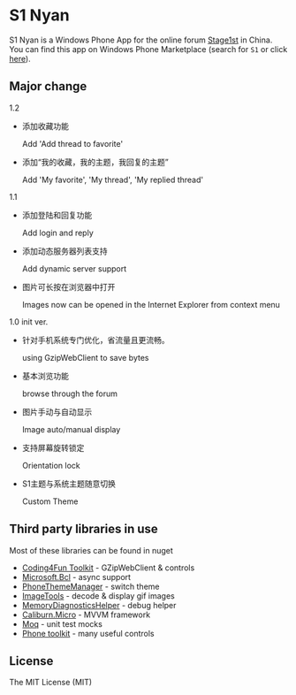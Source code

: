 ﻿# S1 Nyan

S1 Nyan is a Windows Phone App for the online forum [Stage1st](http://bbs.saraba1st.com/2b) in China. You can find this app on Windows Phone Marketplace (search for `S1` or click [here](http://www.windowsphone.com/s?appid=61790166-792c-493b-bcc2-a2f1506292f5)).

## Major change

1.2

* 添加收藏功能
	
	Add 'Add thread to favorite'

* 添加“我的收藏，我的主题，我回复的主题”

	Add 'My favorite', 'My thread', 'My replied thread'

1.1

* 添加登陆和回复功能

    Add login and reply

* 添加动态服务器列表支持

    Add dynamic server support

* 图片可长按在浏览器中打开

    Images now can be opened in the Internet Explorer from context menu


1.0 init ver.

* 针对手机系统专门优化，省流量且更流畅。

    using GzipWebClient to save bytes

* 基本浏览功能

    browse through the forum

* 图片手动与自动显示

    Image auto/manual display

* 支持屏幕旋转锁定

    Orientation lock

* S1主题与系统主题随意切换

    Custom Theme

## Third party libraries in use

Most of these libraries can be found in nuget

* [Coding4Fun Toolkit](http://coding4fun.codeplex.com/) - GZipWebClient & controls
* [Microsoft.Bcl](http://nuget.org/packages/Microsoft.Bcl/) - async support
* [PhoneThemeManager](http://github.com/jeffwilcox/wp-thememanager/) - switch theme
* [ImageTools](http://imagetools.codeplex.com/) - decode & display gif images
* [MemoryDiagnosticsHelper](http://nuget.org/packages/MemoryDiagnosticsHelper/) - debug helper
* [Caliburn.Micro](https://caliburnmicro.codeplex.com/) - MVVM framework
* [Moq](https://code.google.com/p/moq/) - unit test mocks
* [Phone toolkit](http://phone.codeplex.com/) - many useful controls

## License

The MIT License (MIT)
